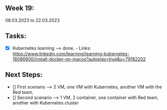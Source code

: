 ## Week 19: 
08.03.2023 to 22.03.2023

## Tasks: 

  - [x] Kubernetes learning --> done.
        - Links: https://www.linkedin.com/learning/learning-kubernetes-16086900/install-docker-on-macos?autoplay=true&u=79182202


## Next Steps: 

- [] First scenario --> 2 VM, one VM with Kubernetes, another VM with the Red team.
- [] Second scenario --> 1 VM, 2 container, one container with Red team, another with Kubernetes cluster
